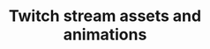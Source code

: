 ---
layout: project
title: "Twitch stream assets and animations"
category: business-design
img-dir: assets/img/list-images/business-design/twitch-stream
hero-img: assets/img/list-images/business-design/twitch-stream/2.png
bg-position: -top-104
---